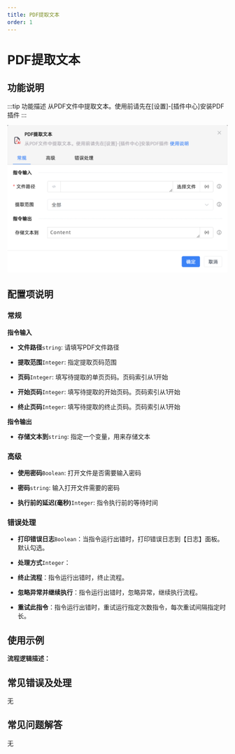 ```yaml
---
title: PDF提取文本
order: 1
---
```


# PDF提取文本

## 功能说明

:::tip 功能描述
从PDF文件中提取文本。使用前请先在[设置]-[插件中心]安装PDF插件
:::

![PDF提取文本](../../../assets/PDF提取文本_command.png)

## 配置项说明

### 常规

**指令输入**

- **文件路径**`string`: 请填写PDF文件路径

- **提取范围**`Integer`: 指定提取页码范围

- **页码**`Integer`: 填写待提取的单页页码。页码索引从1开始

- **开始页码**`Integer`: 填写待提取的开始页码。页码索引从1开始

- **终止页码**`Integer`: 填写待提取的终止页码。页码索引从1开始


**指令输出**

- **存储文本到**`string`: 指定一个变量，用来存储文本

### 高级

- **使用密码**`Boolean`: 打开文件是否需要输入密码

- **密码**`string`: 输入打开文件需要的密码

- **执行前的延迟(毫秒)**`Integer`: 指令执行前的等待时间

### 错误处理

- **打印错误日志**`Boolean`：当指令运行出错时，打印错误日志到【日志】面板。默认勾选。

- **处理方式**`Integer`：

 - **终止流程**：指令运行出错时，终止流程。

 - **忽略异常并继续执行**：指令运行出错时，忽略异常，继续执行流程。

 - **重试此指令**：指令运行出错时，重试运行指定次数指令，每次重试间隔指定时长。

## 使用示例

**流程逻辑描述：** 

## 常见错误及处理

无

## 常见问题解答

无

